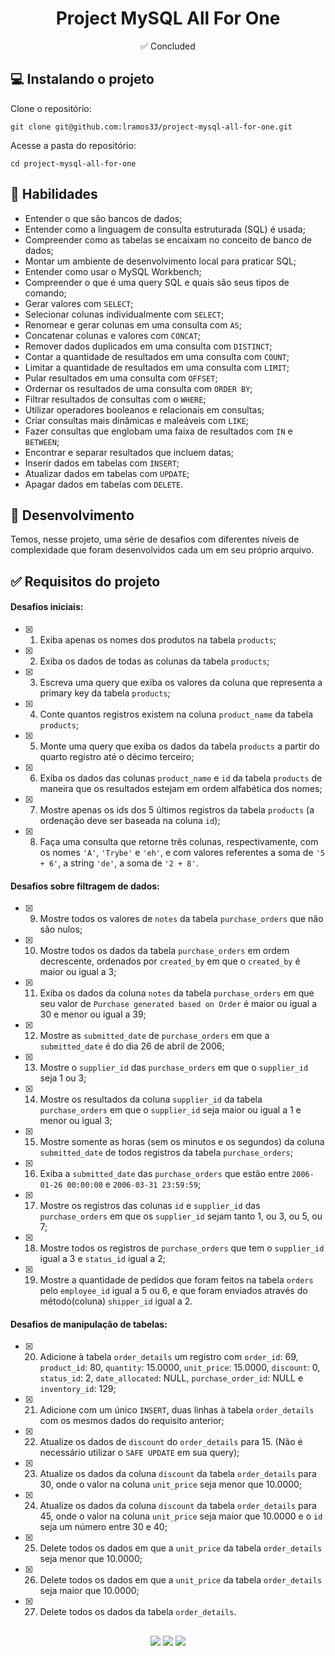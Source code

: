 <h1 align="center">Project MySQL All For One</h1>

<p align="center">✅ Concluded</p>

## 💻 Instalando o projeto

Clone o repositório:

```
git clone git@github.com:lramos33/project-mysql-all-for-one.git
```

Acesse a pasta do repositório:

```
cd project-mysql-all-for-one
```

## 🚀 Habilidades

- Entender o que são bancos de dados;
- Entender como a linguagem de consulta estruturada (SQL) é usada;
- Compreender como as tabelas se encaixam no conceito de banco de dados;
- Montar um ambiente de desenvolvimento local para praticar SQL;
- Entender como usar o MySQL Workbench;
- Compreender o que é uma query SQL e quais são seus tipos de comando;
- Gerar valores com `SELECT`;
- Selecionar colunas individualmente com `SELECT`;
- Renomear e gerar colunas em uma consulta com `AS`;
- Concatenar colunas e valores com `CONCAT`;
- Remover dados duplicados em uma consulta com `DISTINCT`;
- Contar a quantidade de resultados em uma consulta com `COUNT`;
- Limitar a quantidade de resultados em uma consulta com `LIMIT`;
- Pular resultados em uma consulta com `OFFSET`;
- Ordernar os resultados de uma consulta com `ORDER BY`;
- Filtrar resultados de consultas com o `WHERE`;
- Utilizar operadores booleanos e relacionais em consultas;
- Criar consultas mais dinâmicas e maleáveis com `LIKE`;
- Fazer consultas que englobam uma faixa de resultados com `IN` e `BETWEEN`;
- Encontrar e separar resultados que incluem datas;
- Inserir dados em tabelas com `INSERT`;
- Atualizar dados em tabelas com `UPDATE`;
- Apagar dados em tabelas com `DELETE`.

## 🔧 Desenvolvimento

Temos, nesse projeto, uma série de desafios com diferentes níveis de complexidade que foram desenvolvidos cada um em seu próprio arquivo.

## ✅ Requisitos do projeto

#### Desafios iniciais:

- [x] 1. Exiba apenas os nomes dos produtos na tabela `products`;

- [x] 2. Exiba os dados de todas as colunas da tabela `products`;

- [x] 3. Escreva uma query que exiba os valores da coluna que representa a primary key da tabela `products`;

- [x] 4. Conte quantos registros existem na coluna `product_name` da tabela `products`;

- [x] 5. Monte uma query que exiba os dados da tabela `products` a partir do quarto registro até o décimo terceiro;

- [x] 6. Exiba os dados das colunas `product_name` e `id` da tabela `products` de maneira que os resultados estejam em ordem alfabética dos nomes;

- [x] 7. Mostre apenas os ids dos 5 últimos registros da tabela `products` (a ordenação deve ser baseada na coluna `id`);

- [x] 8. Faça uma consulta que retorne três colunas, respectivamente, com os nomes `'A'`, `'Trybe'` e `'eh'`, e com valores referentes a soma de `'5 + 6'`, a string `'de'`, a soma de `'2 + 8'`.

#### Desafios sobre filtragem de dados:

- [x] 9. Mostre todos os valores de `notes` da tabela `purchase_orders` que não são nulos;

- [x] 10. Mostre todos os dados da tabela `purchase_orders` em ordem decrescente, ordenados por `created_by` em que o `created_by` é maior ou igual a 3;

- [x] 11. Exiba os dados da coluna `notes` da tabela `purchase_orders` em que seu valor de `Purchase generated based on Order` é maior ou igual a 30 e menor ou igual a 39;

- [x] 12. Mostre as `submitted_date` de `purchase_orders` em que a `submitted_date` é do dia 26 de abril de 2006;

- [x] 13. Mostre o `supplier_id` das `purchase_orders` em que o `supplier_id` seja 1 ou 3;

- [x] 14. Mostre os resultados da coluna `supplier_id` da tabela `purchase_orders` em que o `supplier_id` seja maior ou igual a 1 e menor ou igual 3;

- [x] 15. Mostre somente as horas (sem os minutos e os segundos) da coluna `submitted_date` de todos registros da tabela `purchase_orders`;

- [x] 16. Exiba a `submitted_date` das `purchase_orders` que estão entre `2006-01-26 00:00:00` e `2006-03-31 23:59:59`;

- [x] 17. Mostre os registros das colunas `id` e `supplier_id` das `purchase_orders` em que os `supplier_id` sejam tanto 1, ou 3, ou 5, ou 7;

- [x] 18. Mostre todos os registros de `purchase_orders` que tem o `supplier_id` igual a 3 e `status_id` igual a 2;

- [x] 19. Mostre a quantidade de pedidos que foram feitos na tabela `orders` pelo `employee_id` igual a 5 ou 6, e que foram enviados através do método(coluna) `shipper_id` igual a 2.

#### Desafios de manipulação de tabelas:

- [x] 20. Adicione à tabela `order_details` um registro com `order_id`: 69, `product_id`: 80, `quantity`: 15.0000, `unit_price`: 15.0000, `discount`: 0, `status_id`: 2, `date_allocated`: NULL, `purchase_order_id`: NULL e `inventory_id`: 129;

- [x] 21. Adicione com um único `INSERT`, duas linhas à tabela `order_details` com os mesmos dados do requisito anterior;

- [x] 22. Atualize os dados de `discount` do `order_details` para 15. (Não é necessário utilizar o `SAFE UPDATE` em sua query);

- [x] 23. Atualize os dados da coluna `discount` da tabela `order_details` para 30, onde o valor na coluna `unit_price` seja menor que 10.0000;

- [x] 24. Atualize os dados da coluna `discount` da tabela `order_details` para 45, onde o valor na coluna `unit_price` seja maior que 10.0000 e o `id` seja um número entre 30 e 40;

- [x] 25. Delete todos os dados em que a `unit_price` da tabela `order_details` seja menor que 10.0000;

- [x] 26. Delete todos os dados em que a `unit_price` da tabela `order_details` seja maior que 10.0000;

- [x] 27. Delete todos os dados da tabela `order_details`.

##

<div align="center">
  <img src="https://shields.io/github/repo-size/lramos33/project-mysql-all-for-one">
  <img src="https://shields.io/github/languages/top/lramos33/project-mysql-all-for-one">
  <img src="https://shields.io/github/last-commit/lramos33/project-mysql-all-for-one">
</div>